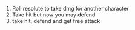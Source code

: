 1. Roll resolute to take dmg for another character
2. Take hit but now you may defend
3. take hit, defend and get free attack